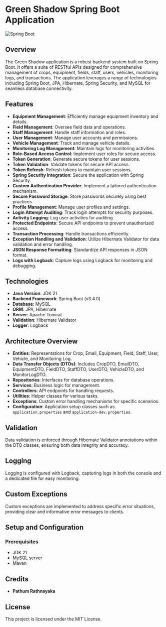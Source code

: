 # Green Shadow Spring Boot Application


![Spring Boot](https://1.bp.blogspot.com/-TevOgPVC2dE/WnILAnucRVI/AAAAAAAAGU0/OlrnoLsf2fs9aKpm9_BGEqk5R54gUCZbgCLcBGAs/s1600/spring-boot.png)


## Overview
The Green Shadow application is a robust backend system built on Spring Boot. It offers a suite of RESTful APIs designed for comprehensive management of crops, equipment, fields, staff, users, vehicles, monitoring logs, and transactions. The application leverages a range of technologies including Spring Boot, JPA, Hibernate, Spring Security, and MySQL for seamless database connectivity.

## Features
- **Equipment Management**: Efficiently manage equipment inventory and details.
- **Field Management**: Oversee field data and operations.
- **Staff Management**: Handle staff information and roles.
- **User  Management**: Manage user accounts and permissions.
- **Vehicle Management**: Track and manage vehicle details.
- **Monitoring Log Management**: Maintain logs for monitoring activities.
- **Role-Based Access Control**: Implement user roles for secure access.
- **Token Generation**: Generate secure tokens for user sessions.
- **Token Validation**: Validate tokens for secure API access.
- **Token Refresh**: Refresh tokens to maintain user sessions.
- **Spring Security Integration**: Secure the application with Spring Security.
- **Custom Authentication Provider**: Implement a tailored authentication mechanism.
- **Secure Password Storage**: Store passwords securely using best practices.
- **Profile Management**: Manage user profiles and settings.
- **Login Attempt Auditing**: Track login attempts for security purposes.
- **Activity Logging**: Log user activities for auditing.
- **Protected Endpoints**: Secure API endpoints to prevent unauthorized access.
- **Transaction Processing**: Handle transactions efficiently.
- **Exception Handling and Validation**: Utilize Hibernate Validator for data validation and error handling.
- **JSON Response Formatting**: Standardize API responses in JSON format.
- **Logs with Logback**: Capture logs using Logback for monitoring and debugging.

## Technologies
- **Java Version**: JDK 21
- **Backend Framework**: Spring Boot (v3.4.0)
- **Database**: MySQL
- **ORM**: JPA, Hibernate
- **Server**: Apache Tomcat
- **Validation**: Hibernate Validator
- **Logger**: Logback

## Architecture Overview
- **Entities**: Representations for Crop, Email, Equipment, Field, Staff, User, Vehicle, and Monitoring Log.
- **Data Transfer Objects (DTOs)**: Includes CropDTO, EmailDTO, EquipmentDTO, FieldDTO, StaffDTO, UserDTO, VehicleDTO, and MonitorLogDTO.
- **Repositories**: Interfaces for database operations.
- **Services**: Business logic for management.
- **Controllers**: API endpoints for handling requests.
- **Utilities**: Helper classes for various tasks.
- **Exceptions**: Custom error handling mechanisms for specific scenarios.
- **Configuration**: Application setup classes such as `application.properties` and `application-dev.properties`.

## Validation
Data validation is enforced through Hibernate Validator annotations within the DTO classes, ensuring both data integrity and accuracy.

## Logging
Logging is configured with Logback, capturing logs in both the console and a dedicated file for easy monitoring.

## Custom Exceptions
Custom exceptions are implemented to address specific error situations, providing clear and informative error messages to clients.

## Setup and Configuration
### Prerequisites
- JDK 21
- MySQL server
- Maven

## Credits
- **Pathum Rathnayaka**

## License
This project is licensed under the MIT License.
